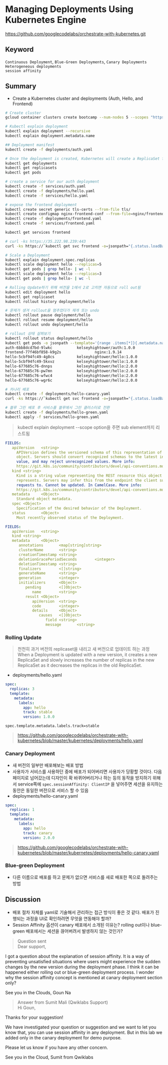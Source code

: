 # Managing Deployments Using Kubernetes Engine
https://github.com/googlecodelabs/orchestrate-with-kubernetes.git

## Keyword
`Continuous Deployment`, `Blue-Green Deployments`, `Canary Deployments` <br>
`Heterogeneous deployments` <br>
`session affinity` <br>

## Summary
- Create a Kubernetes cluster and deployments (Auth, Hello, and Frontend)
~~~bash
# Create cluster
gcloud container clusters create bootcamp --num-nodes 5 --scopes "https://www.googleapis.com/auth/projecthosting,storage-rw"

# Kubectl explain deployment
kubectl explain deployment --recursive
kubectl explain deployment.metadata.name

## Deployment manifest
kubectl create -f deployments/auth.yaml

# Once the deployment is created, Kubernetes will create a ReplicaSet for the Deployment. 
kubectl get deployments
kubectl get replicasets
kubectl get pods

# create a service for our auth deployment
kubectl create -f services/auth.yaml
kubectl create -f deployments/hello.yaml
kubectl create -f services/hello.yaml

# expose the frontend deployment
kubectl create secret generic tls-certs --from-file tls/
kubectl create configmap nginx-frontend-conf --from-file=nginx/frontend.conf
kubectl create -f deployments/frontend.yaml
kubectl create -f services/frontend.yaml

kubectl get services frontend

# curl -ks https://35.222.98.239:443 
curl -ks https://`kubectl get svc frontend -o=jsonpath="{.status.loadBalancer.ingress[0].ip}"`

# Scale a Deployment
kubectl explain deployment.spec.replicas
kubectl scale deployment hello --replicas=5
kubectl get pods | grep hello- | wc -l
kubectl scale deployment hello --replicas=3
kubectl get pods | grep hello- | wc -l

# Rolling Update하기 위해 버전을 1에서 2로 고치면 자동으로 roll out됨
kubectl edit deployment hello 
kubectl get replicaset
kubectl rollout history deployment/hello

# 문제가 생겨 rollout을 멈추었다가 재개 또는 undo
kubectl rollout pause deployment/hello
kubectl rollout resume deployment/hello
kubectl rollout undo deployment/hello

# rollout 상태 살펴보기
kubectl rollout status deployment/hello
kubectl get pods -o jsonpath --template='{range .items[*]}{.metadata.name}{"\t"}{"\t"}{.spec.containers[0].image}{"\n"}{end}'
auth-6bb8dcd7bd-9lwkc           kelseyhightower/auth:1.0.0
frontend-77f46bf858-k9g2s               nginx:1.9.14
hello-5cbf94fc49-4g8cs          kelseyhightower/hello:1.0.0
hello-5cbf94fc49-5kxvz          kelseyhightower/hello:1.0.0
hello-677685c76-dnnps           kelseyhightower/hello:2.0.0
hello-677685c76-pw7mn           kelseyhightower/hello:2.0.0
hello-677685c76-wfwc4           kelseyhightower/hello:2.0.0
hello-677685c76-wgr6c           kelseyhightower/hello:2.0.0

# 카나리 배포
kubectl create -f deployments/hello-canary.yaml
curl -ks https://`kubectl get svc frontend -o=jsonpath="{.status.loadBalancer.ingress[0].ip}"`/version

# 블루 그린 배포 후 서비스를 블루에서 그린 클러스터로 전환
kubectl create -f deployments/hello-green.yaml
kubectl apply -f services/hello-green.yaml
~~~
> kubectl explain deployment --scope option을 주면 sub element까지 리스트됨
~~~yaml
FIELDS:
   apiVersion   <string>
     APIVersion defines the versioned schema of this representation of an
     object. Servers should convert recognized schemas to the latest internal
     value, and may reject unrecognized values. More info:
     https://git.k8s.io/community/contributors/devel/api-conventions.md#resources
   kind <string>
     Kind is a string value representing the REST resource this object
     represents. Servers may infer this from the endpoint the client submits
     requests to. Cannot be updated. In CamelCase. More info:
     https://git.k8s.io/community/contributors/devel/api-conventions.md#types-kinds
   metadata     <Object>
     Standard object metadata.
   spec <Object>
     Specification of the desired behavior of the Deployment.
   status       <Object>
     Most recently observed status of the Deployment.
~~~

~~~yaml
FIELDS:
   apiVersion   <string>
   kind <string>
   metadata     <Object>
      annotations       <map[string]string>
      clusterName       <string>
      creationTimestamp <string>
      deletionGracePeriodSeconds        <integer>
      deletionTimestamp <string>
      finalizers        <[]string>
      generateName      <string>
      generation        <integer>
      initializers      <Object>
         pending        <[]Object>
            name        <string>
         result <Object>
            apiVersion  <string>
            code        <integer>
            details     <Object>
               causes   <[]Object>
                  field <string>
                  message       <string>
~~~

### Rolling Update
> 천천히 과거 버전의 replicaset을 내리고 새 버전으로 업데이트 하는 과정 <br>
> When a Deployment is updated with a new version, it creates a new ReplicaSet and slowly increases the number of replicas in the new ReplicaSet as it decreases the replicas in the old ReplicaSet.
- deployments/hello.yaml 
~~~yaml
spec:
  replicas: 3
  template:
    metadata:
      labels:
        app: hello
        track: stable
        version: 1.0.0
~~~
`spec.template.metadata.labels.track=stable`
> https://github.com/googlecodelabs/orchestrate-with-kubernetes/blob/master/kubernetes/deployments/hello.yaml

### Canary Deployment
- 새 버전의 일부만 배포해보는 배포 방법
- 사용자가 서비스를 사용하던 중에 배포가 되어버리면 사용자가 당황할 것이다. 다음 페이지로 넘어갔는데 디자인이 확 바뀌어버리거나 하는 등의 동작을 방지하기 위해서 service쪽에 `spec.sessionAffinity: ClientIP` 을 넣어주면 세션을 유지하는 동안은 동일한 버전으로 서비스 할 수 있음
- deployments/hello-canary.yaml
~~~yaml
spec:
  replicas: 1
  template:
    metadata:
      labels:
        app: hello
        track: canary
        version: 2.0.0
~~~
> https://github.com/googlecodelabs/orchestrate-with-kubernetes/blob/master/kubernetes/deployments/hello-canary.yaml

### Blue-green Deployment
- 다른 이름으로 배포를 하고 문제가 없으면 서비스를 새로 배포한 쪽으로 돌려주는 방법

## Discussion
- 배포 절차 자체를 yaml로 기술해서 관리하는 접근 방식이 좋은 것 같다. 배포가 진행되는 과정을 UI로 확인하려면 무엇을 연동해야 할까?
- Session Affinity 옵션이 canary 배포에서 소개된 이유는? rolling out이나 blue-green 배포에서는 세션을 끊어버려서 발생하지 않는 것인가?

> Question sent <br>
Dear support,

I got a question about the explanation of session affinity. It is a way of preventing unsatisfied situations where users might experience the sudden changes by the new version during the deployment phase. I think it can be happened either rolling out or blue-green deployment process. I wonder why the session affinity concept is mentioned at canary deployment section only?

See you in the Clouds,
Goun Na

> Answer from Sumit Mali (Qwiklabs Support) <br>
Hi Goun,

Thanks for your suggestion!

We have investigated your question or suggestion and we want to let you know that, you can use session affinity in any deployment. But in this lab we added only in the canary deployment for demo purpose.

Please let us know if you have any other concern.

See you in the Cloud,
Sumit from Qwiklabs

